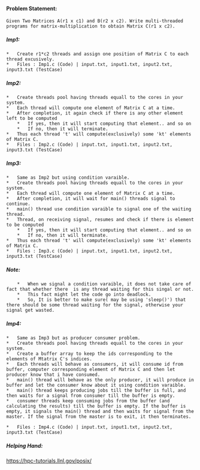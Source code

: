 #### Problem Statement:
    Given Two Matrices A(r1 x c1) and B(r2 x c2). Write multi-threaded programs for matrix-multiplication to obtain Matrix C(r1 x c2).

##### Imp1:
    *   Create r1*c2 threads and assign one position of Matrix C to each thread excusively.
    *   Files : Imp1.c (Code) | input.txt, input1.txt, input2.txt, input3.txt (TestCase)

##### Imp2:
    *   Create threads pool having threads equall to the cores in your system.
    *   Each thread will compute one element of Matrix C at a time.
    *   After completion, it again check if there is any other element left to be computed
        *   If yes, then it will start computing that element.. and so on
        *   If no, then it will terminate.
    *   Thus each thread 't' will compute(exclusively) some 'kt' elements of Matrix C.  
    *   Files : Imp2.c (Code) | input.txt, input1.txt, input2.txt, input3.txt (TestCase)

##### Imp3:
    *   Same as Imp2 but using condition varaible.
    *   Create threads pool having threads equall to the cores in your system.
    *   Each thread will compute one element of Matrix C at a time.
    *   After completion, it will wait for main() threads signal to continue.
    *   main() thread use condition varaible to signal one of the waiting thread.
    *   Thread, on receiving signal, resumes and check if there is element to be computed
        *   If yes, then it will start computing that element.. and so on
        *   If no, then it will terminate.
    *   Thus each thread 't' will compute(exclusively) some 'kt' elements of Matrix C.
    *   Files : Imp3.c (Code) | input.txt, input1.txt, input2.txt, input3.txt (TestCase)

##### Note: 
        *   When we signal a condition varaible, it does not take care of fact that whether there  is any thread waiting for this singal or not. 
        *   This fact might let the code go into deadlock. 
        *   So, It is better to make sure( may be using 'sleep()') that there should be some thread waiting for the signal, otherwise your signal get wasted.

##### Imp4:
    *   Same as Imp3 but as producer consumer problem.
    *   Create threads pool having threads equall to the cores in your system.
    *   Create a buffer array to keep the ids corresponding to the elements of Mtatrix C's indices.
    *   Each threads will behave as consumers, it will consume id from buffer, computer corresponding element of Matrix C and then let producer know that i have consumed.
    *   main() thread will behave as the only producer, it will produce in buffer and let the consumer know about it using condition varaible.
    *   main() thread keeps producing jobs till the buffer is full, and then waits for a signal from consumer till the buffer is empty. 
    *   consumer threads keep consuming jobs from the buffer (and calculating the results) till the buffer is empty. If the buffer is empty, it signals the main() thread and then waits for signal from the master. If the signal from the master is to exit, it then terminates.

    *   Files : Imp4.c (Code) | input.txt, input1.txt, input2.txt, input3.txt (TestCase)

##### Helping Hand: 
https://hpc-tutorials.llnl.gov/posix/
